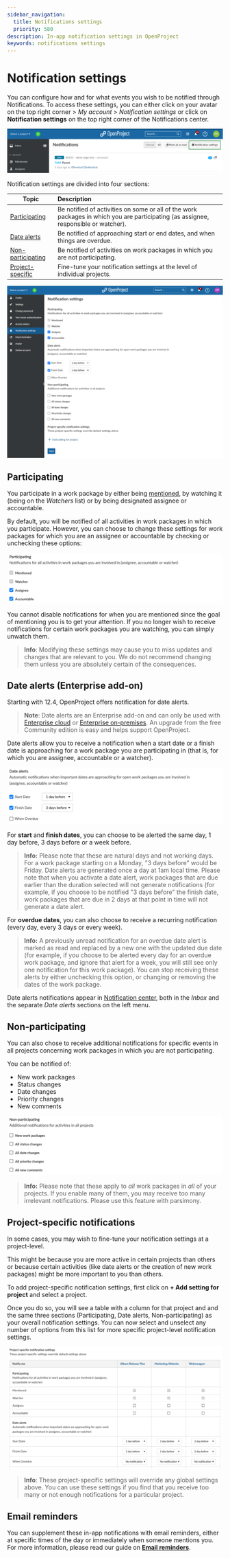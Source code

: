 ```yaml
---
sidebar_navigation:
  title: Notifications settings
  priority: 580
description: In-app notification settings in OpenProject
keywords: notifications settings
---
```

# Notification settings

You can configure how and for what events you wish to be notified through Notifications. To access these settings, you can either click on your avatar on the top right corner > *My account* > *Notification settings* or click on **Notification settings** on the top right corner of the Notifications center.

![A screenshot of Notification center with the Notification settings button highlighted](Notification-settings-12.4-fromNotificationCenter.png)

Notification settings are divided into four sections:

| Topic                                               | Description                                                                                                                          |
|-----------------------------------------------------|:-------------------------------------------------------------------------------------------------------------------------------------|
| [Participating](#participating)                     | Be notified of activities on some or all of the work packages in which you are participating (as assignee, responsible or watcher).  |
| [Date alerts](#date-alerts-enterprise-add-on)       | Be notified of approaching start or end dates, and when things are overdue.                                                          |
| [Non-participating](#non-participating)             | Be notified of activities on work packages in which you are not participating.                                                       |
| [Project-specific](#project-specific-notifications) | Fine-tune your notification settings at the level of individual projects.                                                            |


![A screenshot of the notification settings page](Notification-settings-12.4-overall.png)

## Participating

You participate in a work package by either being [mentioned](../../work-packages/edit-work-package/#-notification-mention), by watching it (being on the _Watchers_ list) or by being designated assignee or accountable. 

By default, you will be notified of all activities in work packages in which you participate. However, you can choose to change these settings for work packages for which you are an assignee or accountable by checking or unchecking these options:

![A screenshot of options for participating work packages](Notification-settings-12.4-Participating.png)

You cannot disable notifications for when you are mentioned since the goal of mentioning you is to get your attention. If you no longer wish to receive notifications for certain work packages you are watching, you can simply unwatch them.

> **Info**: Modifying these settings may cause you to miss updates and changes that are relevant to you. We do not recommend changing them unless you are absolutely certain of the consequences.

## Date alerts (Enterprise add-on)

Starting with 12.4, OpenProject offers notification for date alerts.

> **Note**: Date alerts are an Enterprise add-on and can only be used with [Enterprise cloud](../../../enterprise-guide/enterprise-cloud-guide/) or [Enterprise on-premises](../../../enterprise-guide/enterprise-on-premises-guide/). An upgrade from the free Community edition is easy and helps support OpenProject.

Date alerts allow you to receive a notification when a start date or a finish date is approaching for a work package you are participating in (that is, for which you are assignee, accountable or a watcher). 

![A screenshot of options for date alerts](Notification-settings-12.4-dateAlerts.png)

For **start** and **finish dates**, you can choose to be alerted the same day, 1 day before, 3 days before or a week before. 

> **Info:** Please note that these are natural days and not working days. For a work package starting on a Monday, "3 days before" would be Friday.
> Date alerts are generated once a day at 1am local time.
> Please note that when you activate a date alert, work packages that are due earlier than the duration selected will not generate notifications (for example, if you choose to be notified "3 days before" the finish date, work packages that are due in 2 days at that point in time will not generate a date alert.

For **overdue dates**, you can also choose to receive a recurring notification (every day, every 3 days or every week).

> **Info:** A previously unread notification for an overdue date alert is marked as read and replaced by a new one with the updated due date (for example, if you choose to be alerted every day for an overdue work package, and ignore that alert for a week, you will still see only one notification for this work package). You can stop receiving these alerts by either unchecking this option, or changing or removing the dates of the work package.

Date alerts notifications appear in [Notification center](../#access-in-app-notifications), both in the _Inbox_ and the separate _Date alerts_ sections on the left menu.

## Non-participating

You can also chose to receive additional notifications for specific events in all projects concerning work packages in which you are not participating.

You can be notified of:

- New work packages
- Status changes
- Date changes
- Priority changes
- New comments

![A screenshot of options for non-participating work packages](Notification-settings-12.4-nonPartipating.png)

> **Info:** Please note that these apply to _all_ work packages in _all_ of your projects. If you enable many of them, you may receive too many irrelevant notifications. Please use this feature with parsimony.



## Project-specific notifications

In some cases, you may wish to fine-tune your notification settings at a project-level.

This might be because you are more active in certain projects than others or because certain activities (like date alerts or the creation of new work packages) might be more important to you than others.

To add project-specific notification settings, first click on **+ Add setting for project** and select a project. 

Once you do so, you will see a table with a column for that project and and the same three sections (Participating, Date alerts, Non-participating) as your overall notification settings. You can now select and unselect any number of options from this list for more specific project-level notification settings.

![Text](Notification-settings-12.4-projectSpecific.png)

> **Info**: These project-specific settings will override any global settings above. You can use these settings if you find that you receive too many or not enough notifications for a particular project.

## Email reminders

You can supplement these in-app notifications with email reminders, either at specific times of the day or immediately when someone mentions you. For more information, please read our guide on **[Email reminders](../../../getting-started/my-account#email-reminders)**.	
